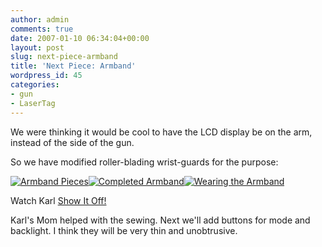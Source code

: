 ```yaml
---
author: admin
comments: true
date: 2007-01-10 06:34:04+00:00
layout: post
slug: next-piece-armband
title: 'Next Piece: Armband'
wordpress_id: 45
categories:
- gun
- LaserTag
---
```


We were thinking it would be cool to have the LCD display be on the arm, instead of the side of the gun.

So we have modified roller-blading wrist-guards for the purpose:

[![Armband Pieces](/uploads/dcam0088.thumbnail.JPG)](/uploads/dcam0088.JPG)[![Completed Armband](/uploads/dcam0089.thumbnail.JPG)](/uploads/dcam0089.JPG)[![Wearing the Armband](/uploads/dcam0091.thumbnail.JPG)](/uploads/dcam0091.JPG)

Watch Karl [Show It Off!](https://xkyle.com/video/armband.mov)

Karl's Mom helped with the sewing. Next we'll add buttons for mode and backlight. I think they will be very thin and unobtrusive.
